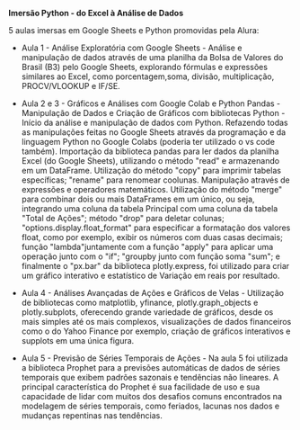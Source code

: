 **Imersão Python - do Excel à Análise de Dados**

5 aulas imersas em Google Sheets e Python promovidas pela Alura:

- Aula 1 -  Análise Exploratória com Google Sheets - Análise e manipulação de dados através de uma planilha da Bolsa de Valores do Brasil (B3) pelo Google Sheets, explorando fórmulas e expressões similares ao Excel, como porcentagem,soma, divisão, multiplicação, PROCV/VLOOKUP e IF/SE.

- Aula 2 e 3 - Gráficos e Análises com Google Colab e Python Pandas - Manipulação de Dados e Criação de Gráficos com bibliotecas Python - Início da análise e manipulação de dados com Python. Refazendo todas as manipulações feitas no Google Sheets através da programação e da linguagem Python no Google Colabs (poderia ter utilizado o vs code também). Importação da biblioteca pandas para ler dados da planilha Excel (do Google Sheets), utilizando o método "read" e armazenando em um DataFrame. Utilização do método "copy" para imprimir tabelas específicas; "rename" para renomear coolunas. Manipulação através de expressões e operadores matemáticos. Utilização do método "merge" para combinar dois ou mais DataFrames em um único, ou seja, integrando uma coluna da tabela Principal com uma coluna da tabela "Total de Ações"; método "drop" para deletar colunas; "options.display.float_format" para especificar a formatação dos valores float, como por exemplo, exibir os números com duas casas decimais; função "lambda"juntamente com a função "apply" para aplicar uma operação junto com o "if"; "groupby junto com função soma "sum"; e finalmente o "px.bar" da biblioteca
plotly.express, foi utilizado para criar um gráfico interativo e estatístico de Variação em reais por resultado.

- Aula 4 - Análises Avançadas de Ações e Gráficos de Velas - Utilização de bibliotecas como matplotlib, yfinance, plotly.graph_objects e  plotly.subplots, oferecendo grande variedade de gráficos, desde os mais simples até os mais complexos, visualizações de dados financeiros como o do Yahoo Finance por exemplo, criação de gráficos interativos e supplots em uma única figura.

- Aula 5 - Previsão de Séries Temporais de Ações - Na aula 5 foi utilizada a biblioteca Prophet para a  previsões automáticas de dados de séries temporais que exibem padrões sazonais e tendências não lineares. A principal característica do Prophet é sua facilidade de uso e sua capacidade de lidar com muitos dos desafios comuns encontrados na modelagem de séries temporais, como feriados, lacunas nos dados e mudanças repentinas nas tendências.
